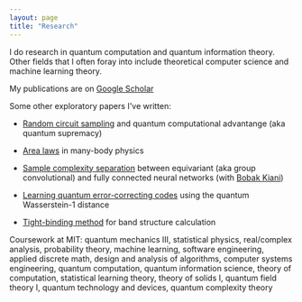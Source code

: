 ```yaml
---
layout: page
title: "Research"
---
```


I do research in quantum computation and quantum information theory. Other fields that I often foray into include theoretical computer science and machine learning theory.

My publications are on [Google Scholar](https://scholar.google.com/citations?view_op=list_works&hl=en&user=vTYawOEAAAAJ)

Some other exploratory papers I've written:

* [Random circuit sampling](https://nguyenquantum.github.io/Random_circuit_sampling.pdf) and quantum computational advantange (aka quantum supremacy)

* [Area laws](https://nguyenquantum.github.io/Area_laws.pdf) in many-body physics

* [Sample complexity separation](https://nguyenquantum.github.io/equivariant.pdf) between equivariant (aka group convolutional) and fully connected neural networks (with [Bobak Kiani](https://scholar.google.com/citations?user=fz1mq4AAAAAJ&hl=en))

* [Learning quantum error-correcting codes](https://nguyenquantum.github.io/Wasserstein.pdf) using the quantum Wasserstein-1 distance

* [Tight-binding method](https://nguyenquantum.github.io/tight-binding.pdf) for band structure calculation

<!-- Lecture notes:
* To be uploaded -->


Coursework at MIT: quantum mechanics III, statistical physics, real/complex analysis, probability theory, machine learning, software engineering, applied discrete math, design and analysis of algorithms, computer systems engineering, quantum computation, quantum information science, theory of computation, statistical learning theory, theory of solids I, quantum field theory I, quantum technology and devices, quantum complexity theory
